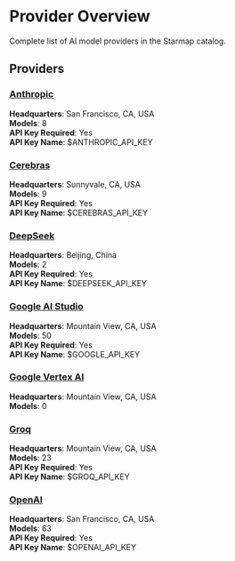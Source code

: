 # Provider Overview

Complete list of AI model providers in the Starmap catalog.

## Providers

### [Anthropic](./anthropic/README.md)

**Headquarters**: San Francisco, CA, USA  
**Models**: 8  
**API Key Required**: Yes  
**API Key Name**: $ANTHROPIC_API_KEY  

### [Cerebras](./cerebras/README.md)

**Headquarters**: Sunnyvale, CA, USA  
**Models**: 9  
**API Key Required**: Yes  
**API Key Name**: $CEREBRAS_API_KEY  

### [DeepSeek](./deepseek/README.md)

**Headquarters**: Beijing, China  
**Models**: 2  
**API Key Required**: Yes  
**API Key Name**: $DEEPSEEK_API_KEY  

### [Google AI Studio](./google-ai-studio/README.md)

**Headquarters**: Mountain View, CA, USA  
**Models**: 50  
**API Key Required**: Yes  
**API Key Name**: $GOOGLE_API_KEY  

### [Google Vertex AI](./google-vertex/README.md)

**Headquarters**: Mountain View, CA, USA  
**Models**: 0  

### [Groq](./groq/README.md)

**Headquarters**: Mountain View, CA, USA  
**Models**: 23  
**API Key Required**: Yes  
**API Key Name**: $GROQ_API_KEY  

### [OpenAI](./openai/README.md)

**Headquarters**: San Francisco, CA, USA  
**Models**: 63  
**API Key Required**: Yes  
**API Key Name**: $OPENAI_API_KEY  

